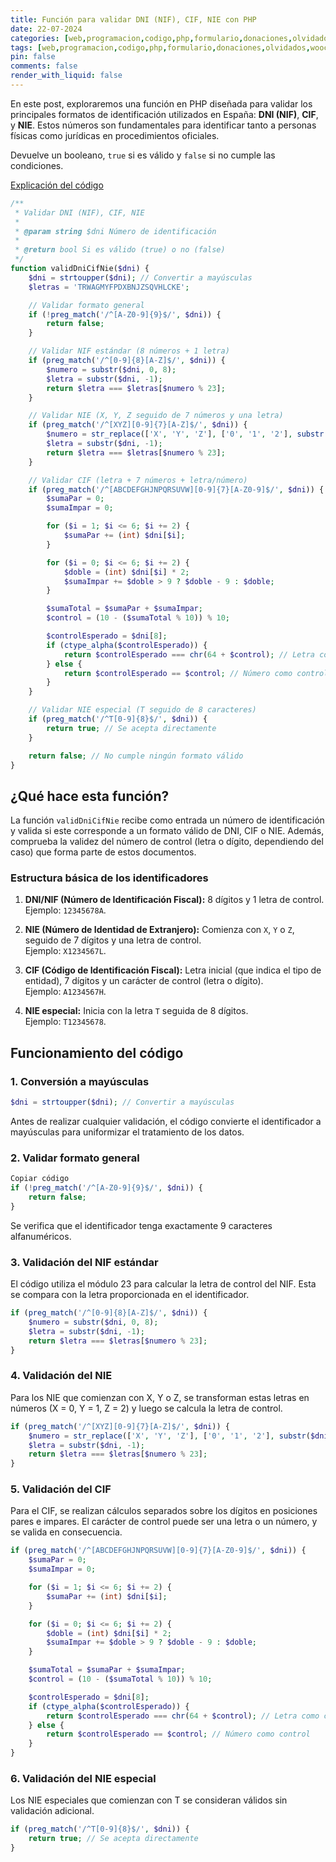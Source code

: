 ```yaml
---
title: Función para validar DNI (NIF), CIF, NIE con PHP
date: 22-07-2024
categories: [web,programacion,codigo,php,formulario,donaciones,olvidados,woocommerce,wordpress]
tags: [web,programacion,codigo,php,formulario,donaciones,olvidados,woocommerce,wordpress]
pin: false
comments: false
render_with_liquid: false
---
```


En este post, exploraremos una función en PHP diseñada para validar los principales formatos de identificación utilizados en España: **DNI (NIF)**, **CIF**, y **NIE**. Estos números son fundamentales para identificar tanto a personas físicas como jurídicas en procedimientos oficiales.

Devuelve un booleano, `true` si es válido y `false` si no cumple las condiciones. 

[Explicación del código](#explicacion)

```php
/**
 * Validar DNI (NIF), CIF, NIE
 *
 * @param string $dni Número de identificación
 *
 * @return bool Si es válido (true) o no (false)
 */
function validDniCifNie($dni) {
    $dni = strtoupper($dni); // Convertir a mayúsculas
    $letras = 'TRWAGMYFPDXBNJZSQVHLCKE';

    // Validar formato general
    if (!preg_match('/^[A-Z0-9]{9}$/', $dni)) {
        return false;
    }

    // Validar NIF estándar (8 números + 1 letra)
    if (preg_match('/^[0-9]{8}[A-Z]$/', $dni)) {
        $numero = substr($dni, 0, 8);
        $letra = substr($dni, -1);
        return $letra === $letras[$numero % 23];
    }

    // Validar NIE (X, Y, Z seguido de 7 números y una letra)
    if (preg_match('/^[XYZ][0-9]{7}[A-Z]$/', $dni)) {
        $numero = str_replace(['X', 'Y', 'Z'], ['0', '1', '2'], substr($dni, 0, 1)) . substr($dni, 1, 7);
        $letra = substr($dni, -1);
        return $letra === $letras[$numero % 23];
    }

    // Validar CIF (letra + 7 números + letra/número)
    if (preg_match('/^[ABCDEFGHJNPQRSUVW][0-9]{7}[A-Z0-9]$/', $dni)) {
        $sumaPar = 0;
        $sumaImpar = 0;

        for ($i = 1; $i <= 6; $i += 2) {
            $sumaPar += (int) $dni[$i];
        }

        for ($i = 0; $i <= 6; $i += 2) {
            $doble = (int) $dni[$i] * 2;
            $sumaImpar += $doble > 9 ? $doble - 9 : $doble;
        }

        $sumaTotal = $sumaPar + $sumaImpar;
        $control = (10 - ($sumaTotal % 10)) % 10;

        $controlEsperado = $dni[8];
        if (ctype_alpha($controlEsperado)) {
            return $controlEsperado === chr(64 + $control); // Letra como control
        } else {
            return $controlEsperado == $control; // Número como control
        }
    }

    // Validar NIE especial (T seguido de 8 caracteres)
    if (preg_match('/^T[0-9]{8}$/', $dni)) {
        return true; // Se acepta directamente
    }

    return false; // No cumple ningún formato válido
}
```

<a id="explicacion"></a>
## ¿Qué hace esta función?

La función `validDniCifNie` recibe como entrada un número de identificación y valida si este corresponde a un formato válido de DNI, CIF o NIE. Además, comprueba la validez del número de control (letra o dígito, dependiendo del caso) que forma parte de estos documentos.

### **Estructura básica de los identificadores**

1. **DNI/NIF (Número de Identificación Fiscal):** 8 dígitos y 1 letra de control.  
   Ejemplo: `12345678A`.

2. **NIE (Número de Identidad de Extranjero):** Comienza con `X`, `Y` o `Z`, seguido de 7 dígitos y una letra de control.  
   Ejemplo: `X1234567L`.

3. **CIF (Código de Identificación Fiscal):** Letra inicial (que indica el tipo de entidad), 7 dígitos y un carácter de control (letra o dígito).  
   Ejemplo: `A1234567H`.

4. **NIE especial:** Inicia con la letra `T` seguida de 8 dígitos.  
   Ejemplo: `T12345678`.

## **Funcionamiento del código**

### 1. **Conversión a mayúsculas**

```php
$dni = strtoupper($dni); // Convertir a mayúsculas
```
Antes de realizar cualquier validación, el código convierte el identificador a mayúsculas para uniformizar el tratamiento de los datos.

### 2. **Validar formato general**
```php
Copiar código
if (!preg_match('/^[A-Z0-9]{9}$/', $dni)) {
    return false;
}
```
Se verifica que el identificador tenga exactamente 9 caracteres alfanuméricos.

### **3. Validación del NIF estándar**
El código utiliza el módulo 23 para calcular la letra de control del NIF. Esta se compara con la letra proporcionada en el identificador.

```php
if (preg_match('/^[0-9]{8}[A-Z]$/', $dni)) {
    $numero = substr($dni, 0, 8);
    $letra = substr($dni, -1);
    return $letra === $letras[$numero % 23];
}
```

### **4. Validación del NIE**
Para los NIE que comienzan con X, Y o Z, se transforman estas letras en números (X = 0, Y = 1, Z = 2) y luego se calcula la letra de control.

```php
if (preg_match('/^[XYZ][0-9]{7}[A-Z]$/', $dni)) {
    $numero = str_replace(['X', 'Y', 'Z'], ['0', '1', '2'], substr($dni, 0, 1)) . substr($dni, 1, 7);
    $letra = substr($dni, -1);
    return $letra === $letras[$numero % 23];
}
```

### **5. Validación del CIF**
Para el CIF, se realizan cálculos separados sobre los dígitos en posiciones pares e impares. El carácter de control puede ser una letra o un número, y se valida en consecuencia.

```php
if (preg_match('/^[ABCDEFGHJNPQRSUVW][0-9]{7}[A-Z0-9]$/', $dni)) {
    $sumaPar = 0;
    $sumaImpar = 0;

    for ($i = 1; $i <= 6; $i += 2) {
        $sumaPar += (int) $dni[$i];
    }

    for ($i = 0; $i <= 6; $i += 2) {
        $doble = (int) $dni[$i] * 2;
        $sumaImpar += $doble > 9 ? $doble - 9 : $doble;
    }

    $sumaTotal = $sumaPar + $sumaImpar;
    $control = (10 - ($sumaTotal % 10)) % 10;

    $controlEsperado = $dni[8];
    if (ctype_alpha($controlEsperado)) {
        return $controlEsperado === chr(64 + $control); // Letra como control
    } else {
        return $controlEsperado == $control; // Número como control
    }
}
```

### **6. Validación del NIE especial**
Los NIE especiales que comienzan con T se consideran válidos sin validación adicional.

```php
if (preg_match('/^T[0-9]{8}$/', $dni)) {
    return true; // Se acepta directamente
}
```







